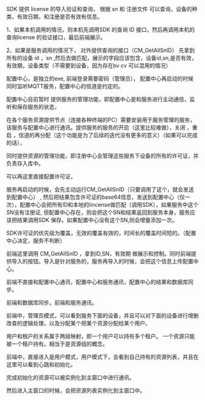 SDK 提供 license 的导入验证和查询，  根据 sn  和  注册文件 可以查询，设备的种类，有效日期，和注册是否有效有信息。



1、如果本机调用的情况，则本机先调用SDK 的查询 ID 接口，然后再调用本机的 查询license 的验证接口，最后前端展示。

2、如果是服务调用的情况下， 对外提供查询的接口（CM_GetAllSnID）    先拿到所有的设备 id ，sn  ,然后去做匹配，展示的字段应该包含，设备id,sn,是否有效，有效期，设备类型（不需要到设备，因为存在bv cv 可以混用的情况）



配置中心，是独立的exe,    前端登录需要密码（管理员）， 配置中心再启动的时候同时监听MQTT服务，配置中心的信道是约定的。

配置中心目前暂时  提供服务的管理功能，即配置中心是和服务进行主动通信，监听和保存服务的状态，

在各个服务资源提供节点（连接各种终端的PC）需要安装用于服务管理的服务，该服务与配置中心进行通讯。提供服务的服务的开启（这里比较难做），关闭 ，重启 ，信道的再分配（这个功能是为了后续的迭代没有更多的意义）（如果可以完成的话），

同时提供资源的管理功能，即注册中心会管理这些服务下设备的所有的许可证，并负责存入库中。

可以再这里直接配置许可证，



服务再启动的时候，会先主动运行CM_GetAllSnID（只要调用了这个，就会发送到配置中心） , 然后把结果包含许可证的base64信息，发送到配置中心（仅一次），配置中心会把所有ID和本地的lincense做匹配（调用SDK），如果服务中这个SN没有注册证, 但配置中心存在，则会把这个SN和结果返回到服务本身，服务应该把结果调用SDK 保存。如果配置中心没有这个SN,则会增量添加一次。

SDK许可证的优先级为覆盖，无效的覆盖有效的，时间长的覆盖时间短的。（配置中心决定，服务不判断）



前端这里调用 CM_GetAllSnID ，拿到ID,SN，有效期 做展示和控制。同时前端提供导入的按钮。导入是针对服务的，服务再导入的时候，会把这个信息上传配置中心。



前端不直接和配置中心通讯，配置中心和服务通讯，配置中心的结果和数据库同步。 

前端和数据库同步。前端和服务通讯。



前端中，管理员模式，可以看到服务下面的设备，并且可以对下面的设备进行增删改查的逻辑处理，以及分配某个把某个资源分配给某个用户。

用户和租户的关系属于两级映射，即一个用户可以持有多个租户。 一个资源只能被一个租户持有。相当于是资源组的概念。



前端中，直接进入是用户模式，用户模式下，会看到自己持有的资源列表，并且在这里可以看到心跳和初始化。

完成初始化的资源可以被实例化到主窗口中进行通讯。

然后进入主窗口的时候，会把资源列表实例化到主窗口中。









